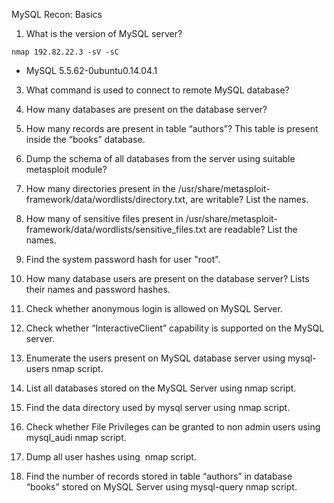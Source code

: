 
MySQL Recon: Basics

1.  What is the version of MySQL server?
```Terminal
nmap 192.82.22.3 -sV -sC
```
- MySQL 5.5.62-0ubuntu0.14.04.1
3.  What command is used to connect to remote MySQL database?

5.  How many databases are present on the database server?
6.  How many records are present in table “authors”? This table is present inside the “books” database.
7.  Dump the schema of all databases from the server using suitable metasploit module?
8.  How many directories present in the /usr/share/metasploit-framework/data/wordlists/directory.txt, are writable? List the names.
9.  How many of sensitive files present in /usr/share/metasploit-framework/data/wordlists/sensitive_files.txt are readable? List the names.
10.  Find the system password hash for user "root".
11.  How many database users are present on the database server? Lists their names and password hashes.
12.  Check whether anonymous login is allowed on MySQL Server.
13.  Check whether “InteractiveClient” capability is supported on the MySQL server.
14.  Enumerate the users present on MySQL database server using mysql-users nmap script.
15.  List all databases stored on the MySQL Server using nmap script.
16.  Find the data directory used by mysql server using nmap script.
17.  Check whether File Privileges can be granted to non admin users using mysql_audi nmap script.
18.  Dump all user hashes using  nmap script.
19.  Find the number of records stored in table “authors” in database “books” stored on MySQL Server using mysql-query nmap script.